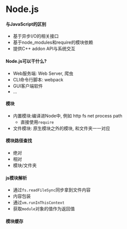 # Node.js



#### 与JavaScript的区别

- 基于异步I/O的相关接口
- 基于node_modules和require的模块依赖
- 提供C++ addon API与系统交互



#### Node.js可以干什么?

- Web服务端: Web Server, 爬虫
- CLI命令行脚本: webpack
- GUI客户端软件
- ...



#### 模块

- 内置模块:编译进Node中, 例如 http fs net process path
  - 直接使用`require`  
- 文件模块: 原生模块之外的模块, 和文件夹一一对应



#### 模块路径查找

- 绝对
- 相对
- 模块/文件夹



#### js模块解析

- 通过`fs.readFileSync`同步拿到文件内容
- 内容包装
- 通过`vm.runInThisContext`
- 获取`module`对象的值作为返回值



#### 模块缓存